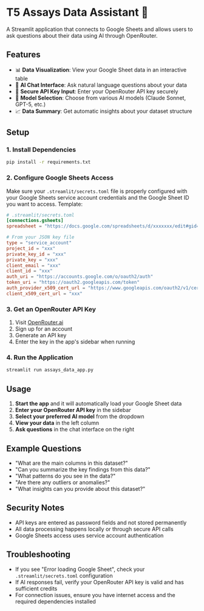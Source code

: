 # T5 Assays Data Assistant 🧬

A Streamlit application that connects to Google Sheets and allows users to ask questions about their data using AI through OpenRouter.

## Features

- 📊 **Data Visualization**: View your Google Sheet data in an interactive table
- 💬 **AI Chat Interface**: Ask natural language questions about your data
- 🔐 **Secure API Key Input**: Enter your OpenRouter API key securely
- 🎯 **Model Selection**: Choose from various AI models (Claude Sonnet, GPT-5, etc.)
- 📈 **Data Summary**: Get automatic insights about your dataset structure

## Setup

### 1. Install Dependencies

```bash
pip install -r requirements.txt
```

### 2. Configure Google Sheets Access

Make sure your `.streamlit/secrets.toml` file is properly configured with your Google Sheets service account credentials and the Google Sheet ID you want to access. Template:

```toml
# .streamlit/secrets.toml
[connections.gsheets]
spreadsheet = "https://docs.google.com/spreadsheets/d/xxxxxxx/edit#gid=0"

# From your JSON key file
type = "service_account"
project_id = "xxx"
private_key_id = "xxx"
private_key = "xxx"
client_email = "xxx"
client_id = "xxx"
auth_uri = "https://accounts.google.com/o/oauth2/auth"
token_uri = "https://oauth2.googleapis.com/token"
auth_provider_x509_cert_url = "https://www.googleapis.com/oauth2/v1/certs"
client_x509_cert_url = "xxx"
```

### 3. Get an OpenRouter API Key

1. Visit [OpenRouter.ai](https://openrouter.ai/)
2. Sign up for an account
3. Generate an API key
4. Enter the key in the app's sidebar when running

### 4. Run the Application

```bash
streamlit run assays_data_app.py
```

## Usage

1. **Start the app** and it will automatically load your Google Sheet data
2. **Enter your OpenRouter API key** in the sidebar
3. **Select your preferred AI model** from the dropdown
4. **View your data** in the left column
5. **Ask questions** in the chat interface on the right

## Example Questions

- "What are the main columns in this dataset?"
- "Can you summarize the key findings from this data?"
- "What patterns do you see in the data?"
- "Are there any outliers or anomalies?"
- "What insights can you provide about this dataset?"

## Security Notes

- API keys are entered as password fields and not stored permanently
- All data processing happens locally or through secure API calls
- Google Sheets access uses service account authentication

## Troubleshooting

- If you see "Error loading Google Sheet", check your `.streamlit/secrets.toml` configuration
- If AI responses fail, verify your OpenRouter API key is valid and has sufficient credits
- For connection issues, ensure you have internet access and the required dependencies installed